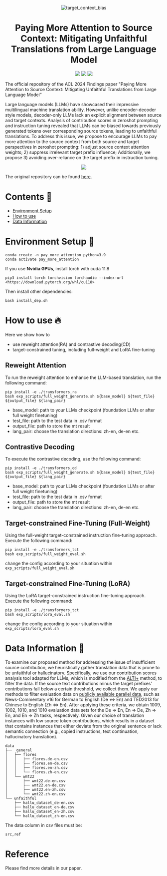 <!---
Javier111228/Javier111228 is a ✨ special ✨ repository because its `README.md` (this file) appears on your GitHub profile.
You can click the Preview link to take a look at your changes.
---><p align="center">
<img alt="target_context_bias" src="target_context_bias.png">
</p>

<div align="center">

# Paying More Attention to Source Context: Mitigating Unfaithful Translations from Large Language Model

</div>

<p align="center">
<a href="LICENSE" alt="MIT License"><img src="https://img.shields.io/badge/license-MIT-bc6c25.svg" /></a>
<a href="https://github.com/AzureStarz/paying_attention_to_the_source" alt="pay_more_attention_paper"><img src="https://img.shields.io/badge/Pay_More_Attention-Paper-00afb9" /></a>
<a href="https://www.hitsz.edu.cn/" alt="hitsz"><img src="https://img.shields.io/badge/Harbin_Institude_of_Technology_Shenzhen-a9def9" /></a>
</p>

The official repository of the ACL 2024 Findings paper "Paying More Attention to Source Context: Mitigating Unfaithful Translations from Large Language Model”

Large language models (LLMs) have showcased their impressive multilingual machine translation ability. However, unlike encoder-decoder style models, decoder-only LLMs lack an explicit alignment between source and target contexts. Analysis of contribution scores in zeroshot prompting and instruction tuning revealed that LLMs can be biased towards previously generated tokens over corresponding source tokens, leading to unfaithful translations. To address this issue, we propose to encourage LLMs to pay more attention to the source context from both source and target perspectives in zeroshot prompting: 1) adjust source context attention weights; 2) suppress irrelevant target prefix influence; Additionally, we propose 3) avoiding over-reliance on the target prefix in instruction tuning.

<p align="center">
<img src="methodology.png">
</p>

The original repository can be found [here](https://github.com/AzureStarz/paying_attention_to_the_source).

# Contents 📄

- [Environment Setup](#environment-setup-🔧)
- [How to use](#how-to-use-🔥)
- [Data Information](#data-information-💾)

# Environment Setup 🔧

```
conda create -n pay_more_attention python=3.9
conda activate pay_more_attention
```

If you use **Nvidia GPUs**, install torch with cuda 11.8

```
pip3 install torch torchvision torchaudio --index-url <https://download.pytorch.org/whl/cu118>
```

Then install other dependencies:

```
bash install_dep.sh
```

# How to use 🔥

Here we show how to

- use reweight attention(RA) and contrastive decoding(CD)
- target-constrained tuning, including full-weight and LoRA fine-tuning

## Reweight Attention

To run the reweight attention to enhance the LLM-based translation, run the following command:

```
pip install -e ./transformers_ra
bash exp_scripts/full_weight_generate.sh ${base_model} ${test_file} ${output_file} ${lang_pair}

```

- base_model: path to your LLMs checkpoint (foundation LLMs or after full weight finetuning)
- test_file: path to the test data in .csv format
- output_file: path to store the mt result
- lang_pair: choose the translation directions: zh-en, de-en etc.

## Contrastive Decoding

To execute the contrastive decoding, use the following command:

```
pip install -e ./transformers_cd
bash exp_scripts/full_weight_generate.sh ${base_model} ${test_file} ${output_file} ${lang_pair}
```

- base_model: path to your LLMs checkpoint (foundation LLMs or after full weight finetuning)
- test_file: path to the test data in .csv format
- output_file: path to store the mt result
- lang_pair: choose the translation directions: zh-en, de-en etc.

## Target-constrained Fine-Tuning (Full-Weight)

Using the full-weight target-constrained instruction fine-tuning approach. Execute the following command:

```
pip install -e ./transformers_tct
bash exp_scripts/full_weight_eval.sh
```

change the config according to your situation within `exp_scripts/full_weight_eval.sh` 

## Target-constrained Fine-Tuning (LoRA)

Using the LoRA target-constrained instruction fine-tuning approach. Execute the following command:

```
pip install -e ./transformers_tct
bash exp_scripts/lora_eval.sh
```

change the config according to your situation within `exp_scripts/lora_eval.sh` 

# Data Information 💾

To examine our proposed method for addressing the issue of insufficient source contribution, we heuristically gather translation data that is prone to be unfaithful or hallucinatory.
Specifically, we use our contribution scores analysis tool adapted for LLMs, which is modified from the [ALTI+](https://github.com/mt-upc/transformer-contributions-nmt) method, to filter the data. If the source text contributions minus the target prefixes' contributions fall below a certain threshold, we collect them. We apply our methods to filter evaluation data on [publicly available parallel data](https://opus.nlpl.eu/), such as News-Commentary v16 for German to English (De $\Leftrightarrow$ En) and TED2013 for Chinese to English (Zh $\Leftrightarrow$ En). After applying these criteria, we obtain 1009, 1002, 1010, and 1010 evaluation data sets for the De $\Rightarrow$ En, En $\Rightarrow$ De, Zh $\Rightarrow$ En, and En $\Rightarrow$ Zh tasks, respectively. Given our choice of translation instances with low source token contributions, which results in a dataset that contains instances that either deviate from the original sentence or lack semantic connection (e.g., copied instructions, text continuation, hallucinatory translation).

```
data
├──  general
│   ├── flores
│   │   ├── flores.de-en.csv
│   │   ├── flores.en-de.csv
│   │   ├── flores.en-zh.csv
│   │   └── flores.zh-en.csv
│   └── wmt22
│       ├── wmt22.de-en.csv
│       ├── wmt22.en-de.csv
│       ├── wmt22.en-zh.csv
│       └── wmt22.zh-en.csv
└── unfaithful
	├── hallu_dataset_de-en.csv
	├── hallu_dataset_en-de.csv
	├── hallu_dataset_en-zh.csv
	└── hallu_dataset_zh-en.csv

```

The data column in csv files  must be:

```
src,ref
```

# Reference

Please find more details in our paper.
